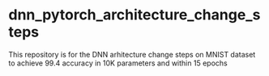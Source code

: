 # dnn_pytorch_architecture_change_steps
This repository is for the DNN arhitecture change steps on MNIST dataset to achieve 99.4 accuracy in 10K parameters and within 15 epochs
